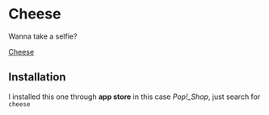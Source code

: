 # Cheese

Wanna take a selfie?

<a href="https://wiki.gnome.org/Apps/Cheese" target="_blank" class="md-button">Cheese</a>

## Installation

I installed this one through **app store** in this case *Pop!_Shop*, just search for `cheese`